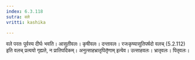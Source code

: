 ```yaml
---
index: 6.3.118
sutra: वले
vritti: kashika

---
```

वले परतः पूर्वस्य दीर्घः भवति। आसुतीवलः। कृषीवलः। दन्तावलः। रजःकृष्यासुतिपर्षदो वलच् (5.2.112) इति वलच् प्रत्ययो गृह्यते, न प्रातिपदिकम्। अनुत्साहभ्रातृपितृ̄णाम् इत्येव। उत्साहवलः। भ्रातृवलः। पितृवलः।